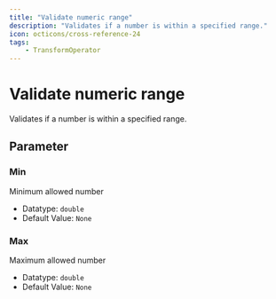 ```yaml
---
title: "Validate numeric range"
description: "Validates if a number is within a specified range."
icon: octicons/cross-reference-24
tags: 
    - TransformOperator
---
```

# Validate numeric range
<!-- This file was generated - DO NOT CHANGE IT MANUALLY -->



Validates if a number is within a specified range.

## Parameter

### Min

Minimum allowed number

- Datatype: `double`
- Default Value: `None`



### Max

Maximum allowed number

- Datatype: `double`
- Default Value: `None`



